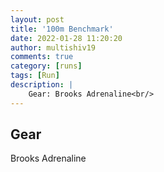 ```yaml
---
layout: post
title: '100m Benchmark'
date: 2022-01-28 11:20:20
author: multishiv19
comments: true
category: [runs]
tags: [Run]
description: |
    Gear: Brooks Adrenaline<br/>
---
```


## Gear
Brooks Adrenaline



<div width='100%' class='strava-embed-placeholder' data-embed-type='activity' data-embed-id='6596384501'></div>
<script src='https://strava-embeds.com/embed.js'></script>
